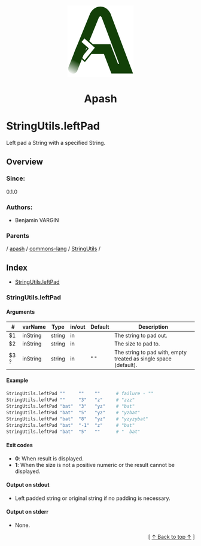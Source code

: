
<div align='center' id='apash-top'>
  <a href='https://github.com/hastec-fr/apash'>
    <img alt='apash-logo' src='../../../../../../assets/apash-logo.svg'/>
  </a>

  # Apash
</div>

# StringUtils.leftPad

Left pad a String with a specified String.

## Overview

### Since:
0.1.0

### Authors:
* Benjamin VARGIN

### Parents
<!-- apash.parentBegin -->
[](../../../../.md) / [apash](../../../apash.md) / [commons-lang](../../commons-lang.md) / [StringUtils](../StringUtils.md) / 
<!-- apash.parentEnd -->

## Index

* [StringUtils.leftPad](#stringutilsleftpad)

### StringUtils.leftPad

#### Arguments
| #      | varName        | Type          | in/out   | Default    | Description                           |
|--------|----------------|---------------|----------|------------|---------------------------------------|
| $1     | inString       | string        | in       |            | The string to pad out.                |
| $2     | inString       | string        | in       |            | The size to pad to.                   |
| $3 ?   | inString       | string        | in       | " "        | The string to pad with, empty treated as single space (default). |

#### Example

```bash
StringUtils.leftPad ""     ""    ""      # failure - ""
StringUtils.leftPad ""     "3"   "z"     # "zzz"
StringUtils.leftPad "bat"  "3"   "yz"    # "bat"
StringUtils.leftPad "bat"  "5"   "yz"    # "yzbat"
StringUtils.leftPad "bat"  "8"   "yz"    # "yzyzybat"
StringUtils.leftPad "bat"  "-1"  "z"     # "bat"
StringUtils.leftPad "bat"  "5"   ""      # "  bat"
```

#### Exit codes

* **0**: When result is displayed.
* **1**: When the size is not a positive numeric or the result cannot be displayed.

#### Output on stdout

* Left padded string or original string if no padding is necessary.

#### Output on stderr

* None.


  <div align='right'>[ <a href='#apash-top'>↑ Back to top ↑</a> ]</div>

